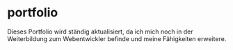 # portfolio
Dieses Portfolio wird ständig aktualisiert, da ich mich noch in der Weiterbildung zum Webentwickler befinde und meine Fähigkeiten erweitere.
